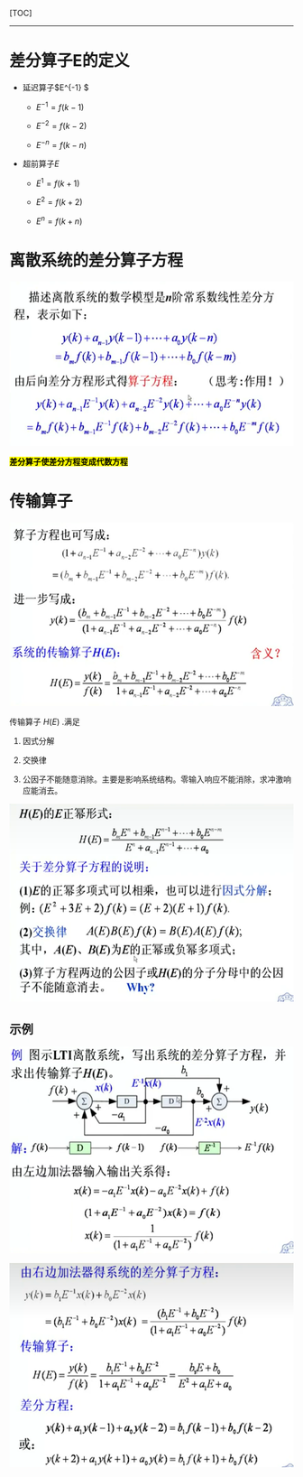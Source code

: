[TOC]

---

# 差分算子E的定义

- 延迟算子$E^{-1} $
  
  - $E^{-1}=f(k-1)$
  
  - $E^{-2}=f(k-2)$
  
  - $E^{-n}=f(k-n)$

- 超前算子$E$
  
  - $E^{1}=f(k+1)$
  
  - $E^{2}=f(k+2)$
  
  - $E^{n}=f(k+n)$

# 离散系统的差分算子方程

![](信号与系统-3.4离散系统的差分算子描述.assets/2024-09-21-18-00-36-{C15A1FD4-5D1F-4900-87F5-F2B2C1918599}.png)

**<mark>差分算子使差分方程变成代数方程</mark>**

# 传输算子

![](信号与系统-3.4离散系统的差分算子描述.assets/2024-09-21-18-01-47-{319EC17D-20F7-49D7-8539-B461CC248E80}.png)

传输算子 $H(E)$ .满足

1. 因式分解

2. 交换律

3. 公因子不能随意消除。主要是影响系统结构。零输入响应不能消除，求冲激响应能消去。

![](信号与系统-3.4离散系统的差分算子描述.assets/2024-09-21-18-05-51-{2F277A58-C56E-4073-88EC-01993496046A}.png)

## 示例

![](信号与系统-3.4离散系统的差分算子描述.assets/2024-09-21-18-09-26-{2B2E3FD0-CB1B-4575-8276-07562FCA7819}.png)

![](信号与系统-3.4离散系统的差分算子描述.assets/2024-09-21-18-13-55-{4391E60F-7C64-463A-AADE-57BB490F3EFA}.png)
